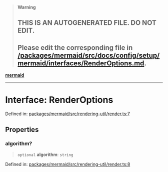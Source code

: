 > **Warning**
>
> ## THIS IS AN AUTOGENERATED FILE. DO NOT EDIT.
>
> ## Please edit the corresponding file in [/packages/mermaid/src/docs/config/setup/mermaid/interfaces/RenderOptions.md](../../../../../packages/mermaid/src/docs/config/setup/mermaid/interfaces/RenderOptions.md).

[**mermaid**](../../README.md)

---

# Interface: RenderOptions

Defined in: [packages/mermaid/src/rendering-util/render.ts:7](https://github.com/mermaid-js/mermaid/blob/master/packages/mermaid/src/rendering-util/render.ts#L7)

## Properties

### algorithm?

> `optional` **algorithm**: `string`

Defined in: [packages/mermaid/src/rendering-util/render.ts:8](https://github.com/mermaid-js/mermaid/blob/master/packages/mermaid/src/rendering-util/render.ts#L8)

